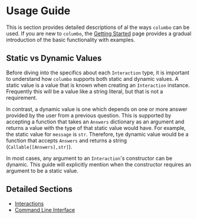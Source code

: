 # Usage Guide

This is section provides detailed descriptions of al the ways `columbo` can be used. If you are new to `columbo`, the
[Getting Started][getting-started] page provides a gradual introduction of the basic functionality with examples.

## Static vs Dynamic Values

Before diving into the specifics about each `Interaction` type, it is important to understand how `columbo` supports
both static and dynamic values. A static value is a value that is known when creating an `Interaction` instance.
Frequently this will be a value like a string literal, but that is not a requirement.

In contrast, a dynamic value is one which depends on one or more answer provided by the user from a previous question.
This is supported by accepting a function that takes an `Answers` dictionary as an argument and returns a value with
the type of that static value would have. For example, the static value for `message` is `str`. Therefore, tye dynamic
value would be a function that accepts `Answers` and returns a string (`Callable[[Answers],str]`).

In most cases, any argument to an `Interaction`'s constructor can be dynamic. This guide will explicitly mention when
the constructor requires an argument to be a static value.

## Detailed Sections

* [Interactions][interactions]
* [Command Line Interface][command-line]

[getting-started]: ../getting-started.md
[interactions]: interactions.md
[command-line]: command-line.md
